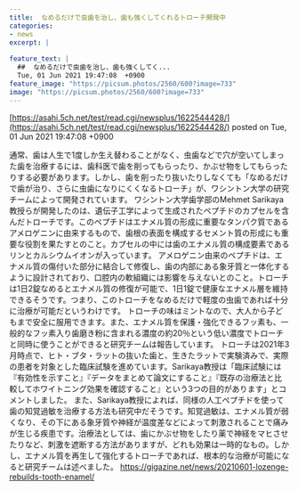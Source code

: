 ```yaml
---
title:  なめるだけで虫歯を治し、歯も強くしてくれるトローチ開発中  
categories:
- news
excerpt: |
  
feature_text: |
  ##  なめるだけで虫歯を治し、歯も強くしてく...
  Tue, 01 Jun 2021 19:47:08  +0900
feature_image: "https://picsum.photos/2560/600?image=733"
image: "https://picsum.photos/2560/600?image=733"
---
```


[https://asahi.5ch.net/test/read.cgi/newsplus/1622544428/](https://asahi.5ch.net/test/read.cgi/newsplus/1622544428/)
posted on Tue, 01 Jun 2021 19:47:08  +0900

<!--more-->

通常、歯は人生で1度しか生え替わることがなく、虫歯などで穴が空いてしまった歯を治療するには、歯科医で歯を削ってもらったり、かぶせ物をしてもらったりする必要があります。しかし、歯を削ったり抜いたりしなくても「なめるだけで歯が治り、さらに虫歯になりにくくなるトローチ」が、ワシントン大学の研究チームによって開発されています。 ワシントン大学歯学部のMehmet Sarikaya教授らが開発したのは、遺伝子工学によって生成されたペプチドのカプセルを含んだトローチです。このペプチドはエナメル質の形成に重要なタンパク質であるアメロゲニンに由来するもので、歯根の表面を構成するセメント質の形成にも重要な役割を果たすとのこと。カプセルの中には歯のエナメル質の構成要素であるリンとカルシウムイオンが入っています。 アメロゲニン由来のペプチドは、エナメル質の傷付いた部分に結合して修復し、歯の内部にある象牙質と一体化するように設計されており、口腔内の軟組織には影響を与えないとのこと。トローチは1日2錠なめるとエナメル質の修復が可能で、1日1錠で健康なエナメル層を維持できるそうです。つまり、このトローチをなめるだけで軽度の虫歯であれば十分に治療が可能だというわけです。 トローチの味はミントなので、大人から子どもまで安全に服用できます。また、エナメル質を保護・強化できるフッ素も、一般的なフッ素入り歯磨き粉に含まれる濃度の約20％という低い濃度でトローチと同時に使うことができると研究チームは報告しています。 トローチは2021年3月時点で、ヒト・ブタ・ラットの抜いた歯と、生きたラットで実験済みで、実際の患者を対象とした臨床試験を進めています。Sarikaya教授は「臨床試験には『有効性を示すこと』『データをまとめて論文にすること』『既存の治療法と比較してホワイトニング効果を確認すること』という3つの目的があります」とコメントしました。 また、Sarikaya教授によれば、同様の人工ペプチドを使って歯の知覚過敏を治療する方法も研究中だそうです。知覚過敏は、エナメル質が弱くなり、その下にある象牙質や神経が温度差などによって刺激されることで痛みが生じる疾患です。治療法としては、歯にかぶせ物をしたり薬で神経をマヒさせたりなど、刺激を遮断する方法がありますが、どれも効果は一時的なもの。しかし、エナメル質を再生して強化するトローチであれば、根本的な治療が可能になると研究チームは述べました。 https://gigazine.net/news/20210601-lozenge-rebuilds-tooth-enamel/
